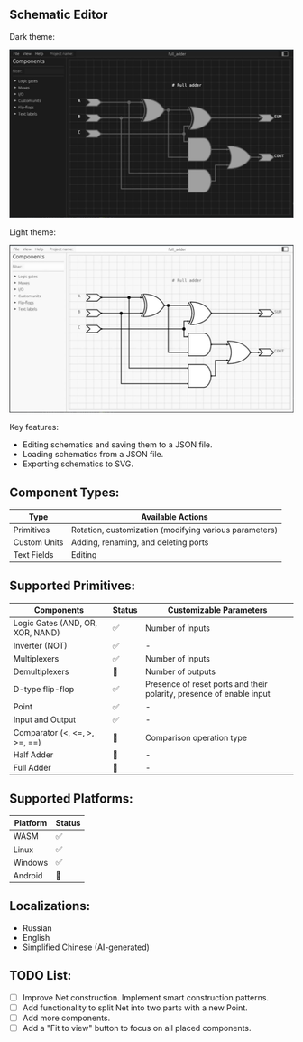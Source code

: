 ## Schematic Editor

Dark theme:

![](assets/common/example_dark.jpg)

Light theme:

![](assets/common/example_light.jpg)

Key features:
* Editing schematics and saving them to a JSON file.
* Loading schematics from a JSON file.
* Exporting schematics to SVG.

## Component Types:

|Type|Available Actions|
|-|-|
|Primitives|Rotation, customization (modifying various parameters)|
|Custom Units|Adding, renaming, and deleting ports|
|Text Fields|Editing|

## Supported Primitives:

|Components|Status|Customizable Parameters|
|-|-|-|
|Logic Gates (AND, OR, XOR, NAND)|✅| Number of inputs|
|Inverter (NOT) |✅| -|
|Multiplexers|✅|Number of inputs|
|Demultiplexers|🔄|Number of outputs|
|D-type flip-flop|✅|Presence of reset ports and their polarity, presence of enable input|
|Point|✅|-|
|Input and Output|✅|-|
|Comparator (<, <=, >, >=, ==)|🔄|Comparison operation type|
|Half Adder|🔄|-|
|Full Adder|🔄|-|

## Supported Platforms:

|Platform|Status|
|-|-|
|WASM|✅|
|Linux|✅|
|Windows|✅|
|Android|🔄|

## Localizations:

* Russian
* English
* Simplified Chinese (AI-generated)

## TODO List:

* [ ] Improve Net construction. Implement smart construction patterns.
* [ ] Add functionality to split Net into two parts with a new Point.
* [ ] Add more components.
* [ ] Add a "Fit to view" button to focus on all placed components.
